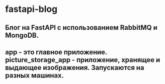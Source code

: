 # fastapi-blog
## Блог на FastAPI с использованием RabbitMQ и MongoDB.
## app - это главное приложение. picture_storage_app - приложение, хранящее и выдающее изображения. Запускаются на разных машинах.
